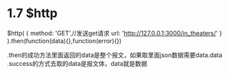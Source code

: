 # 1.7 $http 

$http(
{
    method: 'GET',//发送get请求
    url: 'http://127.0.0.1:3000/in_theaters/'
}
).then(function(data){},function(error){})

.then的成功方法里面返回的data是整个报文，如果取里面json数据需要data.data
.success的方式去取的data是报文体，data就是数据
